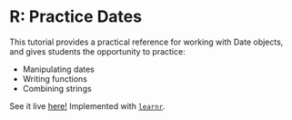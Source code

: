 # R: Practice Dates

This tutorial provides a practical reference for working with Date objects, and gives students the opportunity to practice:

- Manipulating dates
- Writing functions
- Combining strings

See it live [here!](https://andreybutenko.shinyapps.io/practice-dates/) Implemented with [`learnr`](https://rstudio.github.io/learnr/).
